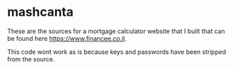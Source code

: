 # mashcanta

These are the sources for a mortgage calculator website that I built that can be found here https://www.financee.co.il.

This code wont work as is because keys and passwords have been stripped from the source.
